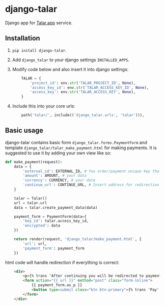 # django-talar

Django app for [Talar.app](https://talar.app) service.

## Installation

1. `pip install django-talar`.
2. Add `django_talar` to your django settings `INSTALLED_APPS`.
3. Modify code below and also insert it into django settings:

    ```python
        TALAR = {
            'project_id': env.str('TALAR_PROJECT_ID', None),
            'access_key_id': env.str('TALAR_ACCESS_KEY_ID', None),
            'access_key': env.str('TALAR_ACCESS_KEY', None),
        }
    ```

4. Include this into your core urls:

    ```python
        path('talar/', include(('django_talar.urls', 'talar'))),
    ```

## Basic usage

django-talar contains basic form `django_talar.forms.PaymentForm` and template
`django_talar/talar_make_payment.html` for making payments. It is suggested to
use it by adding your own view like so:

```python
def make_payment(request):
    data = {
        'external_id': EXTERNAL_ID, # You order/payment unique key that will be used to identify payment
        'amount': AMOUNT, # your data
        'currency': CURRENCY, # your data
        'continue_url': CONTINUE_URL, # Insert address for redirection after successfull payment
    }

    talar = Talar()
    url = talar.url
    data = talar.create_payment_data(data)

    payment_form = PaymentForm(data={
        'key_id': talar.access_key_id,
        'encrypted': data
    })

    return render(request, 'django_talar/make_payment.html', {
        'url': url,
        'payment_form': payment_form
    })
```

html code will handle redirection if everything is correct:

```html
    <div>
        <p>{% trans 'After continuing you will be redirected to payment provider site.' %}</p>
        <form action="{{ url }}" method="post" class="form-inline">
            {{ payment_form.as_p }}
            <button type=submit class="btn btn-primary">{% trans 'Pay' %}</button>
        </form>
    </div>
```
